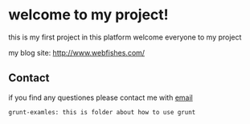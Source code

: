 welcome to my project!
===

this is my first project in this platform welcome everyone to my project

my blog site: <http://www.webfishes.com/>


## Contact

if you find any questiones please contact me with [email](qqcome110@163.com)

	grunt-examles: this is folder about how to use grunt



